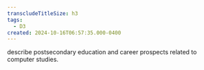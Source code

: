```yaml
---
transcludeTitleSize: h3
tags:
  - D3
created: 2024-10-16T06:57:35.000-0400
---
```

describe postsecondary education and career prospects related to computer studies.
